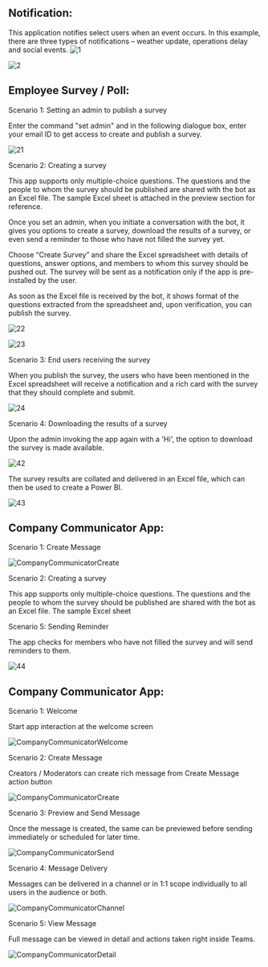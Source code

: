 ## Notification:

This application notifies select users when an event occurs. In this example, there are three types of notifications – weather update, operations delay and social events.
![1](Images/1.png)

![2](Images/2.png)

## Employee Survey / Poll:

Scenario 1: Setting an admin to publish a survey 

Enter the command "set admin" and in the following dialogue box, enter your email ID to get access to create and publish a survey. 

![21](Images/21.png)

Scenario 2: Creating a survey 

This app supports only multiple-choice questions. The questions and the people to whom the survey should be published are shared with the bot as an Excel file. The sample Excel sheet is attached in the preview section for reference. 

Once you set an admin, when you initiate a conversation with the bot, it gives you options to create a survey, download the results of a survey, or even send a reminder to those who have not filled the survey yet.

Choose “Create Survey” and share the Excel spreadsheet with details of questions, answer options, and members to whom this survey should be pushed out. The survey will be sent as a notification only if the app is pre-installed by the user. 

As soon as the Excel file is received by the bot, it shows format of the questions extracted from the spreadsheet and, upon verification, you can publish the survey.

![22](Images/22.png)

![23](Images/23.png)


Scenario 3: End users receiving the survey

When you publish the survey, the users who have been mentioned in the Excel spreadsheet will receive a notification and a rich card with the survey that they should complete and submit.

![24](Images/24.png)


Scenario 4: Downloading the results of a survey

Upon the admin invoking the app again with a 'Hi', the option to download the survey is made available.

![42](Images/42.png)

The survey results are collated and delivered in an Excel file, which can then be used to create a Power BI.

![43](Images/43.png)

## Company Communicator App:

Scenario 1: Create Message

![CompanyCommunicatorCreate](Images/CompanyCommunicatorCreate.PNG)

Scenario 2: Creating a survey 

This app supports only multiple-choice questions. The questions and the people to whom the survey should be published are shared with the bot as an Excel file. The sample Excel sheet 

Scenario 5: Sending Reminder

The app checks for members who have not filled the survey and will send reminders to them.

![44](Images/44.png)

## Company Communicator App:

Scenario 1: Welcome

Start app interaction at the welcome screen

![CompanyCommunicatorWelcome](Images/CompanyCommunicatorWelcome.PNG)

Scenario 2: Create Message

Creators / Moderators can create rich message from Create Message action button

![CompanyCommunicatorCreate](Images/CompanyCommunicatorCreate.PNG)

Scenario 3: Preview and Send Message

Once the message is created, the same can be previewed before sending immediately or scheduled for later time.

![CompanyCommunicatorSend](Images/CompanyCommunicatorSend.PNG)

Scenario 4: Message Delivery

Messages can be delivered in a channel or in 1:1 scope individually to all users in the audience or both.

![CompanyCommunicatorChannel](Images/CompanyCommunicatorChannel.PNG)

Scenario 5: View Message

Full message can be viewed in detail and actions taken right inside Teams.

![CompanyCommunicatorDetail](Images/CompanyCommunicatorDetail.PNG)

